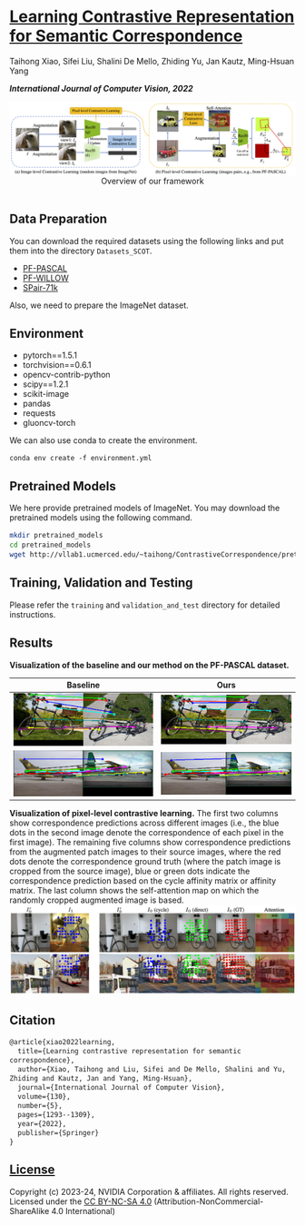 # [Learning Contrastive Representation for Semantic Correspondence](https://arxiv.org/abs/2109.10967)

Taihong Xiao, Sifei Liu, Shalini De Mello, Zhiding Yu, Jan Kautz, Ming-Hsuan Yang

***International Journal of Computer Vision, 2022***

<div align="center">
<img align="center" src="figs/framework.png" width="900" alt="model">
</div>
<div align="center">
Overview of our framework
</div>
<br/>


## Data Preparation

You can download the required datasets using the following links and put them into the directory `Datasets_SCOT`.

- [PF-PASCAL](https://www.di.ens.fr/willow/research/proposalflow/)
- [PF-WILLOW](https://www.di.ens.fr/willow/research/proposalflow/)
- [SPair-71k](https://cvlab.postech.ac.kr/research/SPair-71k/)

Also, we need to prepare the ImageNet dataset.


## Environment

- pytorch==1.5.1
- torchvision==0.6.1
- opencv-contrib-python
- scipy==1.2.1
- scikit-image
- pandas
- requests
- gluoncv-torch

We can also use conda to create the environment.
```
conda env create -f environment.yml
```

## Pretrained Models

We here provide pretrained models of ImageNet. You may download the pretrained models using the following command.

```bash
mkdir pretrained_models
cd pretrained_models
wget http://vllab1.ucmerced.edu/~taihong/ContrastiveCorrespondence/pretrained_models/moco.pth.tar
```

## Training, Validation and Testing

Please refer the `training` and `validation_and_test` directory for detailed instructions.


## Results

**Visualization of the baseline and our method on the PF-PASCAL dataset.**

Baseline    |  Ours
-------------------------|-------------------------
![](figs/vis-SCOT-OT-RHM-022.png)  |  ![](figs/vis-ours-OT-RHM-022.png)
![](figs/vis-SCOT-OT-RHM-012.png)  |  ![](figs/vis-ours-OT-RHM-012.png)


**Visualization of pixel-level contrastive learning.**
The first two columns show correspondence predictions across different images (i.e., the blue dots in the second image denote the correspondence of each pixel in the first image). The remaining five columns show correspondence predictions from the augmented patch images to their source images, where the red dots denote the correspondence ground truth (where the patch image is cropped from the source image), blue or green dots indicate the correspondence prediction based on the cycle affinity matrix or affinity matrix. The last column shows the self-attention map on which the randomly cropped augmented image is based. 
![](figs/pixel-vis.png)

## Citation

```
@article{xiao2022learning,
  title={Learning contrastive representation for semantic correspondence},
  author={Xiao, Taihong and Liu, Sifei and De Mello, Shalini and Yu, Zhiding and Kautz, Jan and Yang, Ming-Hsuan},
  journal={International Journal of Computer Vision},
  volume={130},
  number={5},
  pages={1293--1309},
  year={2022},
  publisher={Springer}
}
```


## [License](https://github.com/NVlabs/Contrastive-Correspondence/blob/master/LICENSE)

Copyright (c) 2023-24, NVIDIA Corporation & affiliates. All rights reserved. Licensed under the [CC BY-NC-SA 4.0](https://github.com/NVlabs/Contrastive-Correspondence/blob/master/CC-BY-NC-SA-4.0.md) (Attribution-NonCommercial-ShareAlike 4.0 International)



